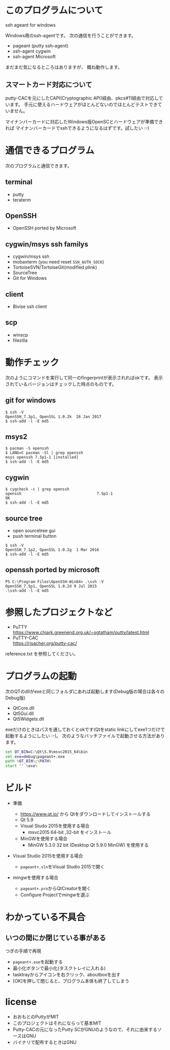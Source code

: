 ﻿# このプログラムについて

ssh ageant for windows

Windows用のssh-agentです。
次の通信を行うことができます。
- pageant (putty ssh-agent)
- ssh-agent cygwin
- ssh-agent Microsoft

まだまだ気になるところはありますが、
概ね動作します。

## スマートカード対応について

putty-CACを元にしたCAPI(Cryptographic API)経由、pkcs#11経由で対応しています。
手元に使えるハードウェアがほとんどないのでほとんどテストできていません。

マイナンバーカードに対応したWindows版OpenSCとハードウェアが準備できれば
マイナンバーカードでsshできるようになるはずです。試したい :-)

# 通信できるプログラム

次のプログラムと通信できます。

## terminal
- putty
- teraterm

## OpenSSH
- OpenSSH ported by Microsoft

## cygwin/msys ssh familys
- cygwin/msys ssh
- mobaxterm (you need reset `SSH_AUTH_SOCK`)
- TortoiseSVN/TortoiseGit(modified plink)
- SourceTree
- Git for Windows

## client
- Bivise ssh client

## scp
- winscp
- filezilla

# 動作チェック

次のようにコマンドを実行して同一のfingerprintが表示されればokです。
表示されているバージョンはチェックした時点のものです。

## git for windows
```
$ ssh -V
OpenSSH_7.3p1, OpenSSL 1.0.2k  26 Jan 2017
$ ssh-add -l -E md5
```

## msys2
```
$ pacman -S openssh
$ LANG=C pacman -Sl | grep openssh
msys openssh 7.5p1-1 [installed]
$ ssh-add -l -E md5
```

## cygwin
```
$ cygcheck -c | grep openssh
openssh                                 7.5p1-1                      OK
$ ssh-add -l -E md5
```

## source tree
- open sourcetree gui
- push terminal button
```
$ ssh -V
OpenSSH_7.1p2, OpenSSL 1.0.2g  1 Mar 2016
$ ssh-add -l -E md5
```

## openssh ported by microsoft
```
PS C:\Program Files\OpenSSH-Win64> .\ssh -V
OpenSSH_7.5p1, OpenSSL 1.0.2d 9 Jul 2015
.\ssh-add -l -E md5
```

# 参照したプロジェクトなど

- PuTTY  
	<https://www.chiark.greenend.org.uk/~sgtatham/putty/latest.html>
- PuTTY-CAC  
	<https://risacher.org/putty-cac/>

reference.txt を参照してください。

# プログラムの起動

次のQTのdllがexeと同じフォルダにあれば起動します(Debug版の場合は各々のDebug版)
- QtCore.dll
- Qt5Gui.dll
- Qt5Widgets.dll

exeだけのときはパスを通しておくとokです(Qtをstatic linkにしてexe1つだけで起動するようにしたい :-)。
次のようなバッチファイルで起動させる方法があります。

```bat
set QT_BIN=C:\Qt\5.9\msvc2015_64\bin
set exe=debug\pageant+.exe
path %QT_BIN%;%PATH%
start "" %exe%
```

# ビルド

- 準備
	- <https://www.qt.io/> から Qtをダウンロードしてインストールする
	- Qt 5.9
	- Visual Studo 2015を使用する場合
		- msvc2015 64-bit ,32-bit をインストール
	- MinGWを使用する場合
		- MinGW 5.3.0 32 bit (Desktop Qt 5.9.0 MinGW) を使用する

- Visual Studio 2015を使用する場合
	- `pageant+.sln`をVisual Studio 2015で開く

- mingwを使用する場合
	- `pageant+.pro`からQtCreatorを開く
	- Configure Projectでmingwを選ぶ

# わかっている不具合

## いつの間にか閉じている事がある

つぎの手順で再現
- `pageant+.exe`を起動する
- 最小化ボタンで最小化(タスクトレイに入れる)
- tasktrayからアイコンを右クリック、aboutboxを出す
- [OK]を押して閉じると、プログラム本体も終了してしまう

# license

- おおもとのPuttyがMIT
- このプロジェクトはそれにならって基本MIT
- Putty-CACの元になったPutty SCがGNUのようなので、それに由来するソースはGNU
- バイナリで配布するときはGNU
